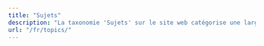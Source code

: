 ```yaml
---
title: "Sujets"
description: "La taxonomie 'Sujets' sur le site web catégorise une large gamme de sujets exclusivement pour les pages Ressources (/resources/). Ce cadre organisationnel est conçu pour simplifier la découverte et l'accès à diverses Ressources d'information, garantissant aux utilisateurs de localiser et d'engager efficacement le contenu pertinent dans la section Ressources du site."
url: "/fr/topics/"
---
```

